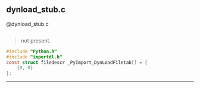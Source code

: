 dynload_stub.c
-----------


@dynload_stub.c
```c
```

>not present.

```c
#include "Python.h"
#include "importdl.h"
const struct filedescr _PyImport_DynLoadFiletab[] = {
	{0, 0}
};
```
___